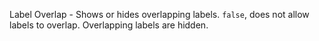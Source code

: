 Label Overlap - Shows or hides overlapping labels. `false`, does not allow labels to overlap. Overlapping labels are hidden.